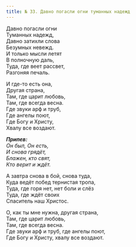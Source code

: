 ```yaml
---
title: № 33. Давно погасли огни туманных надежд
---
```


Давно погасли огни  
Туманных надежд,  
Давно затихли слова  
Безумных невежд.               
И только мысли летят  
В полночную даль,  
Туда, где веет рассвет,  
Разгоняя печаль.

И где-то есть она,  
Другая страна,  
Там, где царит любовь,  
Там, где всегда весна.  
Где звуки арф и труб,  
Где ангелы поют,  
Где Богу и Христу,  
Хвалу все воздают.

*__Припев:__  
Он был, Он есть,  
И снова грядёт,  
Блажен, кто свят,  
Кто верит и ждёт.*

А завтра снова в бой, снова туда,  
Куда ведёт побед тернистая тропа,  
Туда, где горя нет, нет боли и слёз  
Туда, где ждёт своих  
Спаситель наш Христос. 

О, как ты мне нужна, другая страна,  
Там, где царит любовь,  
Там, где всегда весна.  
Где звуки арф и труб, где ангелы поют,  
Где Богу и Христу, хвалу все воздают.
